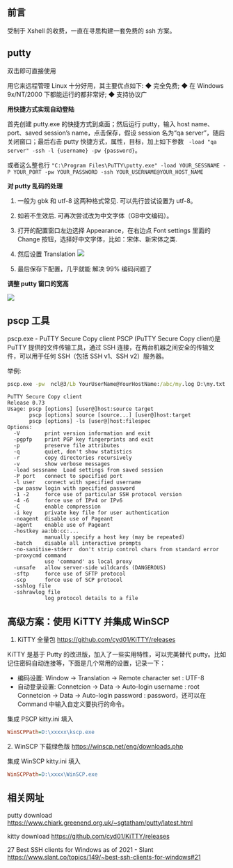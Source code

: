 ## 前言

受制于 Xshell 的收费，一直在寻思构建一套免费的 ssh 方案。

## putty

双击即可直接使用

用它来远程管理 Linux 十分好用，其主要优点如下:
◆ 完全免费;
◆ 在 Windows 9x/NT/2000 下都能运行的都非常好;
◆ 支持协议广

**用快捷方式实现自动登陆**

首先创建 putty.exe 的快捷方式到桌面；然后运行 putty，输入 host name、port、saved session’s name，点击保存，假设 session 名为“qa server”，随后关闭窗口；最后右击 putty 快捷方式，属性，目标，加上如下参数
` -load "qa server" -ssh -l {username} -pw {password}`。

或者这么整也行 `"C:\Program Files\PuTTY\putty.exe" -load YOUR_SESSNAME -P YOUR_PORT -pw YOUR_PASSWORD -ssh YOUR_USERNAME@YOUR_HOST_NAME`

**对 putty 乱码的处理**

1. 一般为 gbk 和 utf-8 这两种格式常见. 可以先行尝试设置为 utf-8。

2. 如若不生效后. 可再次尝试改为中文字体（GB中文编码）。

3. 打开的配置窗口左边选择 Appearance，在右边点 Font settings 里面的 Change 按钮，选择好中文字体，比如：宋体、新宋体之类.

4. 然后设置 Translation
![](https://upload-images.jianshu.io/upload_images/1662509-017309e50c75983f.png?imageMogr2/auto-orient/strip%7CimageView2/2/w/1240)

5. 最后保存下配置，几乎就能 解决 99% 编码问题了

**调整 putty 窗口的宽高**

![](https://upload-images.jianshu.io/upload_images/1662509-33bbff834134ff05.png?imageMogr2/auto-orient/strip%7CimageView2/2/w/1240)

## pscp 工具

pscp.exe - PuTTY Secure Copy client
PSCP (PuTTY Secure Copy client)是 PuTTY 提供的文件传输工具，通过 SSH 连接，在两台机器之间安全的传输文件，可以用于任何 SSH（包括 SSH v1、SSH v2）服务器。

举例:

```bat
pscp.exe -pw  ncl@3/Lb YourUserName@YourHostName:/abc/my.log D:\my.txt
```

```text
PuTTY Secure Copy client
Release 0.73
Usage: pscp [options] [user@]host:source target
       pscp [options] source [source...] [user@]host:target
       pscp [options] -ls [user@]host:filespec
Options:
  -V        print version information and exit
  -pgpfp    print PGP key fingerprints and exit
  -p        preserve file attributes
  -q        quiet, don't show statistics
  -r        copy directories recursively
  -v        show verbose messages
  -load sessname  Load settings from saved session
  -P port   connect to specified port
  -l user   connect with specified username
  -pw passw login with specified password
  -1 -2     force use of particular SSH protocol version
  -4 -6     force use of IPv4 or IPv6
  -C        enable compression
  -i key    private key file for user authentication
  -noagent  disable use of Pageant
  -agent    enable use of Pageant
  -hostkey aa:bb:cc:...
            manually specify a host key (may be repeated)
  -batch    disable all interactive prompts
  -no-sanitise-stderr  don't strip control chars from standard error
  -proxycmd command
            use 'command' as local proxy
  -unsafe   allow server-side wildcards (DANGEROUS)
  -sftp     force use of SFTP protocol
  -scp      force use of SCP protocol
  -sshlog file
  -sshrawlog file
            log protocol details to a file
```

## 高级方案：使用 KiTTY  并集成 WinSCP

1. KiTTY 全量包 https://github.com/cyd01/KiTTY/releases

KiTTY 是基于 Putty 的改进版，加入了一些实用特性，可以完美替代 putty。比如记住密码自动连接等，下面是几个常用的设置，记录一下：

* 编码设置: Window -> Translation -> Remote character set : UTF-8
* 自动登录设置: Connetcion -> Data -> Auto-login username : root
Connetcion -> Data -> Auto-login password : password，还可以在 Command 中输入自定义要执行的命令。

集成 PSCP
kitty.ini 填入

```ini
WinSCPPath=D:\xxxxx\kscp.exe
```

2\. WinSCP 下载绿色版 <https://winscp.net/eng/downloads.php>

集成 WinSCP
kitty.ini 填入

```ini
WinSCPPath=D:\xxxx\WinSCP.exe
```

## 相关网址

putty download
<https://www.chiark.greenend.org.uk/~sgtatham/putty/latest.html>

kitty download
<https://github.com/cyd01/KiTTY/releases>

27 Best SSH clients for Windows as of 2021 - Slant <https://www.slant.co/topics/149/~best-ssh-clients-for-windows#21>
